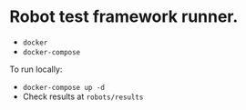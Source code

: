 # Robot test framework runner.

- `docker`
- `docker-compose`

To run locally:

- `docker-compose up -d`
- Check results at `robots/results`

